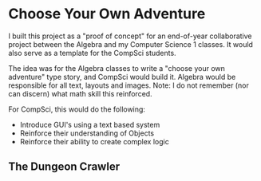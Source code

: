 # Choose Your Own Adventure

I built this project as a "proof of concept" for an end-of-year collaborative project between the Algebra and my Computer Science 1 classes.  It would also serve as a template for the CompSci students.

The idea was for the Algebra classes to write a "choose your own adventure" type story, and CompSci would build it.  Algebra would be responsible for all text, layouts and images.  Note: I do not remember (nor can discern) what math skill this reinforced.

For CompSci, this would do the following:
- Introduce GUI's using a text based system
- Reinforce their understanding of Objects
- Reinforce their ability to create complex logic

## The Dungeon Crawler


